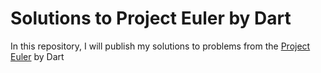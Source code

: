 # Solutions to Project Euler by Dart
In this repository, I will publish my solutions to problems from the [Project Euler](http://projecteuler.net/) by Dart
